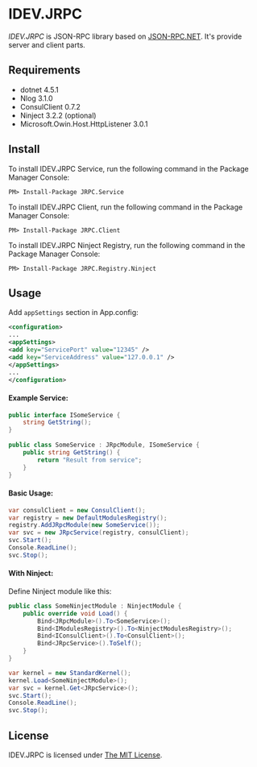 ﻿# IDEV.JRPC #

*IDEV.JRPC* is JSON-RPC library based on [JSON-RPC.NET](https://github.com/Astn/JSON-RPC.NET). It's provide server and client parts.

## Requirements

* dotnet 4.5.1
* Nlog 3.1.0
* ConsulClient 0.7.2
* Ninject 3.2.2 (optional)
* Microsoft.Owin.Host.HttpListener 3.0.1

## Install ##

To install IDEV.JRPC Service, run the following command in the Package Manager Console:
```
PM> Install-Package JRPC.Service
```

To install IDEV.JRPC Client, run the following command in the Package Manager Console:
```
PM> Install-Package JRPC.Client
```

To install IDEV.JRPC Ninject Registry, run the following command in the Package Manager Console:
```
PM> Install-Package JRPC.Registry.Ninject
```

## Usage ##

Add `appSettings` section in App.config:
```XML
<configuration>
...
<appSettings>
<add key="ServicePort" value="12345" />
<add key="ServiceAddress" value="127.0.0.1" />
</appSettings>
...
</configuration>
```

#### Example Service:

```csharp
public interface ISomeService {
    string GetString();
}
 
public class SomeService : JRpcModule, ISomeService {  
    public string GetString() {
        return "Result from service";
    }
}
```

#### Basic Usage:

```csharp
var consulClient = new ConsulClient();
var registry = new DefaultModulesRegistry();
registry.AddJRpcModule(new SomeService());
var svc = new JRpcService(registry, consulClient);
svc.Start();
Console.ReadLine();
svc.Stop();
```

#### With Ninject:

Define Ninject module like this:

```csharp
public class SomeNinjectModule : NinjectModule {
    public override void Load() {
        Bind<JRpcModule>().To<SomeService>();
        Bind<IModulesRegistry>().To<NinjectModulesRegistry>();
        Bind<IConsulClient>().To<ConsulClient>();
        Bind<JRpcService>().ToSelf();
    }
}
```

```csharp
var kernel = new StandardKernel();
kernel.Load<SomeNinjectModule>();
var svc = kernel.Get<JRpcService>();
svc.Start();
Console.ReadLine();
svc.Stop();
```

## License ##

IDEV.JRPC is licensed under [The MIT License](https://opensource.org/licenses/MIT).